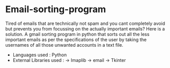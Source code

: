# Email-sorting-program
Tired of emails that are technically not spam and you cant completely avoid 
but prevents you from focussing on the actually important emails?
Here is a solution.
A gmail sorting program in python that sorts out all the less important emails
as per the specifications of the user by taking the usernames of all those 
unwanted accounts in a text file.

* Languages used : Python
* External Libraries used : -> Imaplib
                            -> email
                            -> Tkinter

